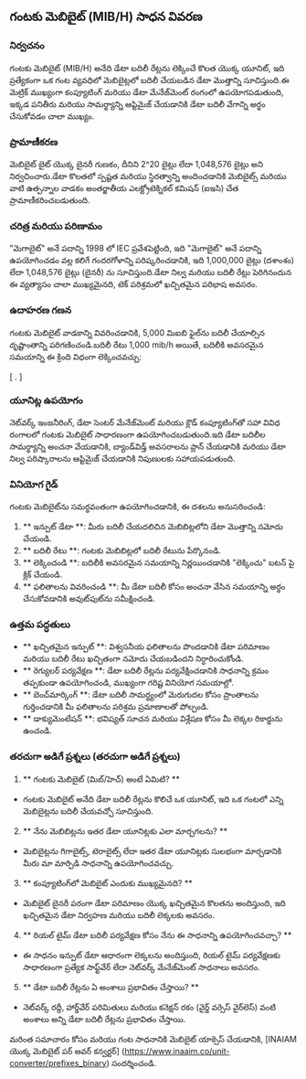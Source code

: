 ## గంటకు మెబిబైట్ (MIB/H) సాధన వివరణ

### నిర్వచనం
గంటకు మెబిబైట్ (MIB/H) అనేది డేటా బదిలీ రేట్లను లెక్కించే కొలత యొక్క యూనిట్, ఇది ప్రత్యేకంగా ఒక గంట వ్యవధిలో మెబిబైట్లలో బదిలీ చేయబడిన డేటా మొత్తాన్ని సూచిస్తుంది.ఈ మెట్రిక్ ముఖ్యంగా కంప్యూటింగ్ మరియు డేటా మేనేజ్‌మెంట్ రంగంలో ఉపయోగపడుతుంది, ఇక్కడ పనితీరు మరియు సామర్థ్యాన్ని ఆప్టిమైజ్ చేయడానికి డేటా బదిలీ వేగాన్ని అర్థం చేసుకోవడం చాలా ముఖ్యం.

### ప్రామాణీకరణ
మెబిబైట్ బైట్ యొక్క బైనరీ గుణకం, దీనిని 2^20 బైట్లు లేదా 1,048,576 బైట్లు అని నిర్వచించారు.డేటా కొలతలో స్పష్టత మరియు స్థిరత్వాన్ని అందించడానికి మెబిబైట్స్ మరియు వాటి ఉత్పన్నాల వాడకం అంతర్జాతీయ ఎలక్ట్రోటెక్నికల్ కమిషన్ (ఐఇసి) చేత ప్రామాణీకరించబడుతుంది.

### చరిత్ర మరియు పరిణామం
"మెగాబైట్" అనే పదాన్ని 1998 లో IEC ప్రవేశపెట్టింది, ఇది "మెగాబైట్" అనే పదాన్ని ఉపయోగించడం వల్ల కలిగే గందరగోళాన్ని పరిష్కరించడానికి, ఇది 1,000,000 బైట్లు (దశాంశం) లేదా 1,048,576 బైట్లు (బైనరీ) ను సూచిస్తుంది.డేటా నిల్వ మరియు బదిలీ రేట్లు పెరిగినందున ఈ వ్యత్యాసం చాలా ముఖ్యమైనది, టెక్ పరిశ్రమలో ఖచ్చితమైన పరిభాష అవసరం.

### ఉదాహరణ గణన
గంటకు మెబిబైట్ వాడకాన్ని వివరించడానికి, 5,000 మిఐబి ఫైల్‌ను బదిలీ చేయాల్సిన దృష్టాంతాన్ని పరిగణించండి.బదిలీ రేటు 1,000 mib/h అయితే, బదిలీకి అవసరమైన సమయాన్ని ఈ క్రింది విధంగా లెక్కించవచ్చు:

[
.
\]

### యూనిట్ల ఉపయోగం
నెట్‌వర్క్ ఇంజనీరింగ్, డేటా సెంటర్ మేనేజ్‌మెంట్ మరియు క్లౌడ్ కంప్యూటింగ్‌తో సహా వివిధ రంగాలలో గంటకు మెబిబైట్ సాధారణంగా ఉపయోగించబడుతుంది.ఇది డేటా బదిలీల సామర్థ్యాన్ని అంచనా వేయడానికి, బ్యాండ్‌విడ్త్ అవసరాలను ప్లాన్ చేయడానికి మరియు డేటా నిల్వ పరిష్కారాలను ఆప్టిమైజ్ చేయడానికి నిపుణులకు సహాయపడుతుంది.

### వినియోగ గైడ్
గంటకు మెబిబైట్‌ను సమర్థవంతంగా ఉపయోగించడానికి, ఈ దశలను అనుసరించండి:
1. ** ఇన్పుట్ డేటా **: మీరు బదిలీ చేయదలిచిన మెబిబిట్లలోని డేటా మొత్తాన్ని నమోదు చేయండి.
2. ** బదిలీ రేటు **: గంటకు మెబిబిట్లలో బదిలీ రేటును పేర్కొనండి.
3. ** లెక్కించండి **: బదిలీకి అవసరమైన సమయాన్ని నిర్ణయించడానికి "లెక్కించు" బటన్ పై క్లిక్ చేయండి.
4. ** ఫలితాలను వివరించండి **: మీ డేటా బదిలీ కోసం అంచనా వేసిన సమయాన్ని అర్థం చేసుకోవడానికి అవుట్‌పుట్‌ను సమీక్షించండి.

### ఉత్తమ పద్ధతులు
- ** ఖచ్చితమైన ఇన్పుట్ **: విశ్వసనీయ ఫలితాలను పొందడానికి డేటా పరిమాణం మరియు బదిలీ రేటు ఖచ్చితంగా నమోదు చేయబడిందని నిర్ధారించుకోండి.
- ** రెగ్యులర్ పర్యవేక్షణ **: డేటా బదిలీ రేట్లను పర్యవేక్షించడానికి సాధనాన్ని క్రమం తప్పకుండా ఉపయోగించండి, ముఖ్యంగా గరిష్ట వినియోగ సమయాల్లో.
- ** బెంచ్‌మార్కింగ్ **: డేటా బదిలీ సామర్థ్యంలో మెరుగుదల కోసం ప్రాంతాలను గుర్తించడానికి మీ ఫలితాలను పరిశ్రమ ప్రమాణాలతో పోల్చండి.
- ** డాక్యుమెంటేషన్ **: భవిష్యత్ సూచన మరియు విశ్లేషణ కోసం మీ లెక్కల రికార్డును ఉంచండి.

### తరచుగా అడిగే ప్రశ్నలు (తరచుగా అడిగే ప్రశ్నలు)

1. ** గంటకు మెబిబైట్ (మిబ్/హెచ్) అంటే ఏమిటి? **
- గంటకు మెబిబైట్ అనేది డేటా బదిలీ రేట్లను కొలిచే ఒక యూనిట్, ఇది ఒక గంటలో ఎన్ని మెబిబైట్లను బదిలీ చేయవచ్చో సూచిస్తుంది.

2. ** నేను మెబిబిట్లను ఇతర డేటా యూనిట్లకు ఎలా మార్చగలను? **
- మెబిబైట్లను గిగాబైట్స్, టెరాబైట్స్ లేదా ఇతర డేటా యూనిట్లకు సులభంగా మార్చడానికి మీరు మా మార్పిడి సాధనాన్ని ఉపయోగించవచ్చు.

3. ** కంప్యూటింగ్‌లో మెబిబైట్ ఎందుకు ముఖ్యమైనది? **
- మెబిబైట్ బైనరీ పరంగా డేటా పరిమాణం యొక్క ఖచ్చితమైన కొలతను అందిస్తుంది, ఇది ఖచ్చితమైన డేటా నిర్వహణ మరియు బదిలీ లెక్కలకు అవసరం.

4. ** రియల్ టైమ్ డేటా బదిలీ పర్యవేక్షణ కోసం నేను ఈ సాధనాన్ని ఉపయోగించవచ్చా? **
- ఈ సాధనం ఇన్పుట్ డేటా ఆధారంగా లెక్కలను అందిస్తుంది, రియల్ టైమ్ పర్యవేక్షణకు సాధారణంగా ప్రత్యేక సాఫ్ట్‌వేర్ లేదా నెట్‌వర్క్ మేనేజ్‌మెంట్ సాధనాలు అవసరం.

5. ** డేటా బదిలీ రేట్లను ఏ అంశాలు ప్రభావితం చేస్తాయి? **
- నెట్‌వర్క్ రద్దీ, హార్డ్‌వేర్ పరిమితులు మరియు కనెక్షన్ రకం (వైర్డ్ వర్సెస్ వైర్‌లెస్) వంటి అంశాలు అన్ని డేటా బదిలీ రేట్లను ప్రభావితం చేస్తాయి.

మరింత సమాచారం కోసం మరియు గంట సాధనానికి మెబిబైట్ యాక్సెస్ చేయడానికి, [INAIAM యొక్క మెబిబైట్ పర్ అవర్ కన్వర్టర్] (https://www.inaaim.co/unit-converter/prefixes_binary) సందర్శించండి.